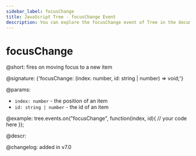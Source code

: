 ```yaml
---
sidebar_label: focusChange
title: JavaScript Tree - focusChange Event 
description: You can explore the focusChange event of Tree in the documentation of the DHTMLX JavaScript UI library. Browse developer guides and API reference, try out code examples and live demos, and download a free 30-day evaluation version of DHTMLX Suite.
---
```


# focusChange

@short: fires on moving focus to a new item

@signature: {'focusChange: (index: number, id: string | number) => void;'}

@params:
- `index: number` - the position of an item
- `id: string | number` - the id of an item

@example:
tree.events.on("focusChange", function(index, id){
    // your code here
});

@descr:

@changelog: added in v7.0
